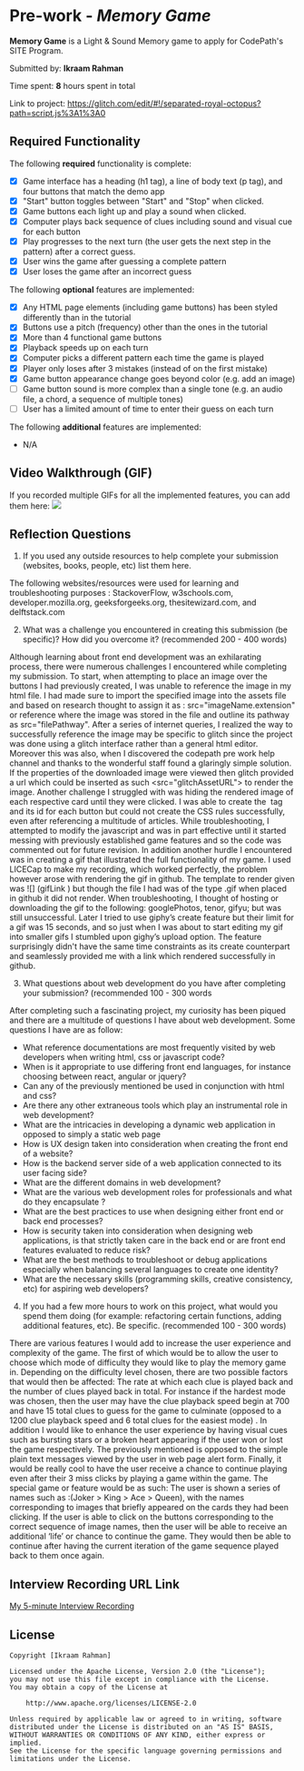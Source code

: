 # Pre-work - *Memory Game*

**Memory Game** is a Light & Sound Memory game to apply for CodePath's SITE Program. 

Submitted by: **Ikraam Rahman**

Time spent: **8** hours spent in total

Link to project: https://glitch.com/edit/#!/separated-royal-octopus?path=script.js%3A1%3A0

## Required Functionality

The following **required** functionality is complete:

* [X] Game interface has a heading (h1 tag), a line of body text (p tag), and four buttons that match the demo app
* [X] "Start" button toggles between "Start" and "Stop" when clicked. 
* [X] Game buttons each light up and play a sound when clicked. 
* [X] Computer plays back sequence of clues including sound and visual cue for each button
* [X] Play progresses to the next turn (the user gets the next step in the pattern) after a correct guess. 
* [X] User wins the game after guessing a complete pattern
* [X] User loses the game after an incorrect guess

The following **optional** features are implemented:

* [X] Any HTML page elements (including game buttons) has been styled differently than in the tutorial
* [X] Buttons use a pitch (frequency) other than the ones in the tutorial
* [X] More than 4 functional game buttons
* [X] Playback speeds up on each turn
* [X] Computer picks a different pattern each time the game is played
* [X] Player only loses after 3 mistakes (instead of on the first mistake)
* [X] Game button appearance change goes beyond color (e.g. add an image)
* [ ] Game button sound is more complex than a single tone (e.g. an audio file, a chord, a sequence of multiple tones)
* [ ] User has a limited amount of time to enter their guess on each turn

The following **additional** features are implemented:

- N/A 

## Video Walkthrough (GIF)

If you recorded multiple GIFs for all the implemented features, you can add them here:
![](https://media.giphy.com/media/6pvyPSrvCsvJ8JCluV/giphy.gif)


## Reflection Questions
1. If you used any outside resources to help complete your submission (websites, books, people, etc) list them here. 

The following websites/resources were used for learning and troubleshooting purposes : StackoverFlow, w3schools.com, developer.mozilla.org, geeksforgeeks.org, thesitewizard.com, and delftstack.com

2. What was a challenge you encountered in creating this submission (be specific)? How did you overcome it? (recommended 200 - 400 words) 

Although learning about front end development was an exhilarating process, there were numerous challenges I encountered while completing my submission. To start, when attempting to place an image over the buttons I had previously created, I was unable to reference the image in my html file. I had made sure to import the specified image into the assets file and based on research thought to assign it as : src="imageName.extension" or reference where the image was stored in the file and outline its pathway as src="filePathway". After a series of internet queries, I realized the way to successfully reference the image may be specific to glitch since the project was done using a glitch interface rather than a general html editor. Moreover this was also, when I discovered the codepath pre work help channel and thanks to the wonderful staff found a glaringly simple solution. If the properties of the downloaded image were viewed then glitch provided a url which could be inserted as such  <src="glitchAssetURL"> to render the image. 
      Another challenge I struggled with was hiding the rendered image of each respective card until they were clicked. I was able to create the <img> tag and its id for each button but could not create the CSS rules successfully, even after referencing a multitude of articles. While troubleshooting, I attempted to modify the javascript and was in part effective until it started messing with previously established game features and so the code was commented out for future revision. 
      In addition another hurdle I encountered was in creating a gif that illustrated the full functionality of my game. I used LICECap to make my recording, which worked perfectly, the problem however arose with rendering the gif in github. The template to render given was ![] (gifLink ) but though the file I had was of the type .gif when placed in github it did not render. When troubleshooting, I thought of hosting or downloading the gif to the following: googlePhotos, tenor, gifyu; but was still unsuccessful. Later I tried to use giphy’s create feature but their limit for a gif was 15 seconds, and so just when I was about to start editing my gif into smaller gifs I stumbled upon gighy’s upload option. The feature surprisingly didn't have the same time constraints as its create counterpart and seamlessly provided me with a link which rendered successfully in github.

3. What questions about web development do you have after completing your submission? (recommended 100 - 300 words
 
After completing such a fascinating project, my curiosity has been piqued and there are a multitude of questions I have about web development. Some questions I have are as follow:
- What reference documentations are most frequently visited by web developers when writing html, css or javascript code?
- When is it appropriate to use differing front end languages, for instance choosing between react, angular or jquery?
- Can any of the previously mentioned be used in conjunction with html and css?
- Are there any other extraneous tools which play an instrumental role in web development?
- What are the intricacies in developing a dynamic web application in opposed to simply a static web page
- How is UX design taken into consideration when creating the front end of a website?
- How is the backend server side of a web application connected to its user facing side?
- What are the different domains in web development?
- What are the various web development roles for professionals and what do they encapsulate ? 
- What are the best practices to use when designing either front end or back end processes?
- How is security taken into consideration when designing web applications, is that strictly taken care in the back end 
 or are front end features evaluated to reduce risk?
- What are the best methods to troubleshoot or debug applications especially when balancing several languages to create one identity?
- What are the necessary skills (programming skills, creative consistency, etc) for aspiring web developers? 

4. If you had a few more hours to work on this project, what would you spend them doing (for example: refactoring certain functions, adding additional features, etc). Be specific. (recommended 100 - 300 words)
 
There are various features I would add to increase the user experience and complexity of the game. The first of which would be to allow the user to choose which mode of difficulty they would like to play the memory game in. Depending on the difficulty level chosen, there are two possible factors that would then be affected: The rate at which each clue is played back and the number of clues played back in total. For instance if the hardest mode was chosen, then the user may have the clue playback speed begin at 700 and have 15 total clues to guess for the game to culminate (opposed to a 1200 clue playback speed and 6 total clues for the easiest mode) .          In addition I would like to enhance the user experience by having visual cues such as bursting stars or a broken heart appearing if the user won or lost the game respectively. The previously mentioned is opposed to the simple plain text messages viewed by the user in web page alert form. 
         Finally, it would be really cool to have the user receive a chance to continue playing even after their 3 miss clicks by playing a game within the game. The special game or feature would be as such: The user is shown a series of names such as :(Joker > King > Ace > Queen), with the names corresponding to images that briefly appeared on the cards they had been clicking. If the user is able to click on the buttons corresponding to the correct sequence of image names, then the user will be able to receive an additional ‘life’ or chance to continue the game. They would then be able to continue after having the current iteration of the game sequence played back to them once again.



## Interview Recording URL Link

[My 5-minute Interview Recording](https://vimeo.com/694951716/391044d9b5)


## License

    Copyright [Ikraam Rahman]

    Licensed under the Apache License, Version 2.0 (the "License");
    you may not use this file except in compliance with the License.
    You may obtain a copy of the License at

        http://www.apache.org/licenses/LICENSE-2.0

    Unless required by applicable law or agreed to in writing, software
    distributed under the License is distributed on an "AS IS" BASIS,
    WITHOUT WARRANTIES OR CONDITIONS OF ANY KIND, either express or implied.
    See the License for the specific language governing permissions and
    limitations under the License.
